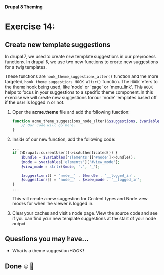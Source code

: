 #### Drupal 8 Theming

# Exercise 14: 

## Create new template suggestions

In drupal 7, we used to create new template suggestions in our preprocess functions. In drupal 8, we use two new functions to create new suggestions for a twig templates.

These functions are `hook_theme_suggestions_alter()` function and the more targeted, `hook_theme_suggestions_HOOK_alter()` function. The `HOOK` refers to the theme hook being used, like 'node' or 'page' or 'menu_link'. This `HOOK` helps to focus in your suggestions to a specific theme component. In this exercise we will create new suggestions for our 'node' templates based off if the user is logged in or not.

1. Open the **acme.theme** file and add the following function:

	```php
	function acme_theme_suggestions_node_alter(&$suggestions, $variables, $hook) {
		// Our code will go here.
	}
	```

2. Inside of our new function, add the following code:

	```php
	...
	if (\Drupal::currentUser()->isAuthenticated()) {
		$bundle = $variables['elements']['#node']->bundle();
		$mode = $variables['elements']['#view_mode'];
		$view_mode = strtr($mode, '.', '_');
	
		$suggestions[] = 'node__' . $bundle . '__logged_in';
  		$suggestions[] = 'node__' . $view_mode . '__logged_in';
	}
	...
	```
	This will create a new suggestion for Content types and Node view modes for when the viewer is logged in.

3. Clear your caches and visit a node page. View the source code and see if you can find your new template suggestions at the start of your node output. 


## Questions you may have...
+ What is a theme suggestion HOOK?


## Done ☺
